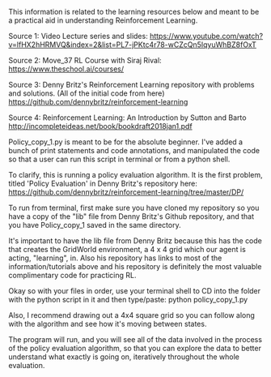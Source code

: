This information is related to the learning resources below and meant to be a practical aid in understanding Reinforcement Learning.

Source 1: Video Lecture series and slides:
https://www.youtube.com/watch?v=lfHX2hHRMVQ&index=2&list=PL7-jPKtc4r78-wCZcQn5IqyuWhBZ8fOxT

Source 2: Move_37 RL Course with Siraj Rival:
https://www.theschool.ai/courses/

Source 3: Denny Britz's Reinforcement Learning repository with problems and solutions.
(All of the initial code from here)
https://github.com/dennybritz/reinforcement-learning

Source 4: Reinforcement Learning: An Introduction by Sutton and Barto
http://incompleteideas.net/book/bookdraft2018jan1.pdf


Policy_copy_1.py is meant to be for the absolute beginner. I've added a bunch of
print statements and code annotations, and manipulated the code so that a user can
run this script in terminal or from a python shell.

To clarify, this is running a policy evaluation algorithm. It is the first problem, titled 'Policy Evaluation' in Denny Britz's repository here: https://github.com/dennybritz/reinforcement-learning/tree/master/DP/

To run from terminal, first make sure you have cloned my repository so you have a copy of the "lib" file from Denny Britz's Github repository, and that you have Policy_copy_1 saved in the same directory.

It's important to have the lib file from Denny Britz because this has the code that
creates the GridWorld environment, a 4 x 4 grid which our agent is acting, "learning", in. Also his repository has links to most of the information/tutorials above and his repository
is definitely the most valuable complimentary code for practicing RL.

Okay so with your files in order, use your terminal shell to CD into the folder with the
python script in it and then type/paste:
    python policy_copy_1.py

Also, I recommend drawing out a 4x4 square grid so you can follow along with the algorithm
and see how it's moving between states.


The program will run, and you will see all of the data involved in the process of the
policy evaluation algorithm, so that you can explore the data to better understand
what exactly is going on, iteratively throughout the whole evaluation.
